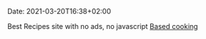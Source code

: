 Date:  2021-03-20T16:38+02:00

Best Recipes site with no ads, no javascript 
[Based cooking](https://based.cooking/)
